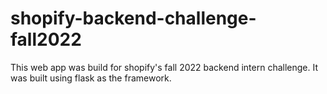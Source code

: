 # shopify-backend-challenge-fall2022

This web app was build for shopify's fall 2022 backend intern challenge. It was built using flask as the framework. 
